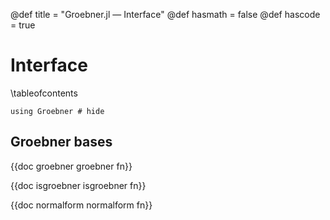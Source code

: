 
@def title = "Groebner.jl — Interface"
@def hasmath = false
@def hascode = true
<!-- Note: by default hasmath == true and hascode == false. You can change this in
the config file by setting hasmath = false for instance and just setting it to true
where appropriate -->

# Interface

\tableofcontents

```julia:load_groebner
using Groebner # hide
```

## Groebner bases

{{doc groebner groebner fn}}

{{doc isgroebner isgroebner fn}}

{{doc normalform normalform fn}}
